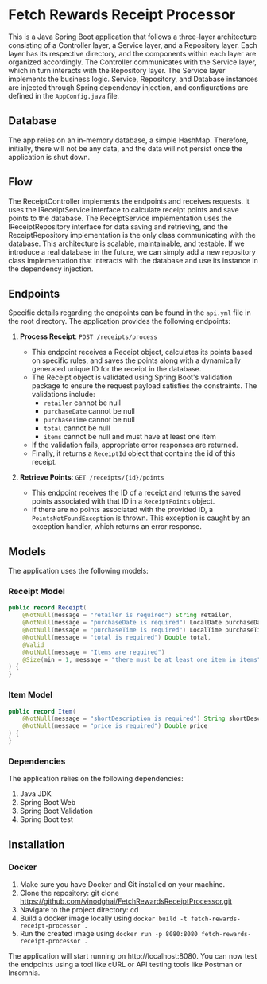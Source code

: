 # Fetch Rewards Receipt Processor

This is a Java Spring Boot application that follows a three-layer architecture consisting of a Controller layer, a Service layer, and a Repository layer. Each layer has its respective directory, and the components within each layer are organized accordingly. The Controller communicates with the Service layer, which in turn interacts with the Repository layer. The Service layer implements the business logic. Service, Repository, and Database instances are injected through Spring dependency injection, and configurations are defined in the `AppConfig.java` file.

## Database
The app relies on an in-memory database, a simple HashMap. Therefore, initially, there will not be any data, and the data will not persist once the application is shut down.

## Flow
The ReceiptController implements the endpoints and receives requests. It uses the IReceiptService interface to calculate receipt points and save points to the database. The ReceiptService implementation uses the IReceiptRepository interface for data saving and retrieving, and the ReceiptRepository implementation is the only class communicating with the database. This architecture is scalable, maintainable, and testable. If we introduce a real database in the future, we can simply add a new repository class implementation that interacts with the database and use its instance in the dependency injection.

## Endpoints
Specific details regarding the endpoints can be found in the `api.yml` file in the root directory. The application provides the following endpoints:

1. **Process Receipt**: `POST /receipts/process`
   - This endpoint receives a Receipt object, calculates its points based on specific rules, and saves the points along with a dynamically generated unique ID for the receipt in the database.
   - The Receipt object is validated using Spring Boot's validation package to ensure the request payload satisfies the constraints. The validations include:
     - `retailer` cannot be null
     - `purchaseDate` cannot be null
     - `purchaseTime` cannot be null
     - `total` cannot be null
     - `items` cannot be null and must have at least one item
   - If the validation fails, appropriate error responses are returned.
   - Finally, it returns a `ReceiptId` object that contains the id of this receipt.

2. **Retrieve Points**: `GET /receipts/{id}/points`
   - This endpoint receives the ID of a receipt and returns the saved points associated with that ID in a `ReceiptPoints` object.
   - If there are no points associated with the provided ID, a `PointsNotFoundException` is thrown. This exception is caught by an exception handler, which returns an error response.

## Models

The application uses the following models:

### Receipt Model

```java
public record Receipt(
    @NotNull(message = "retailer is required") String retailer,
    @NotNull(message = "purchaseDate is required") LocalDate purchaseDate,
    @NotNull(message = "purchaseTime is required") LocalTime purchaseTime,
    @NotNull(message = "total is required") Double total,
    @Valid
    @NotNull(message = "Items are required")
    @Size(min = 1, message = "there must be at least one item in items") List<Item> items
) {
}
```
### Item Model
```java
public record Item(
    @NotNull(message = "shortDescription is required") String shortDescription,
    @NotNull(message = "price is required") Double price
) {
}
```
### Dependencies
The application relies on the following dependencies:
1. Java JDK
2. Spring Boot Web
3. Spring Boot Validation
4. Spring Boot test

## Installation
### Docker
1. Make sure you have Docker and Git installed on your machine.
2. Clone the repository: git clone <https://github.com/vinodghai/FetchRewardsReceiptProcessor.git>
3. Navigate to the project directory: cd <FetchRewardsReceiptProcessor>
4. Build a docker image locally using `docker build -t fetch-rewards-receipt-processor .`
5. Run the created image using `docker run -p 8080:8080 fetch-rewards-receipt-processor .`

The application will start running on http://localhost:8080. You can now test the endpoints using a tool like cURL or API testing tools like Postman or Insomnia.
